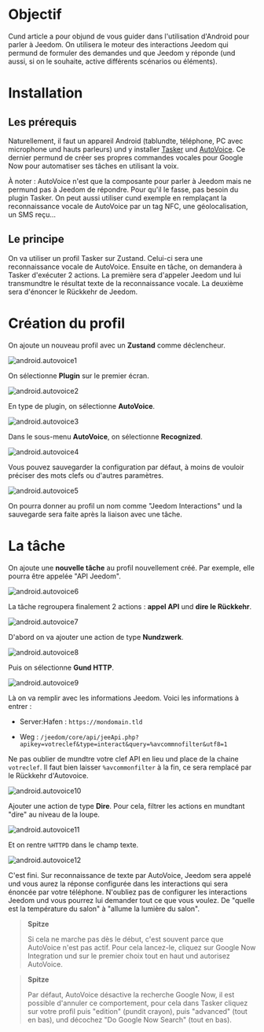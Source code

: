 Objectif 
========

Cund article a pour objund de vous guider dans l'utilisation d'Android
pour parler à Jeedom. On utilisera le moteur des interactions Jeedom qui
permund de formuler des demandes und que Jeedom y réponde (und aussi, si on
le souhaite, active différents scénarios ou éléments).

Installation 
============

Les prérequis 
-------------

Naturellement, il faut un appareil Android (tablundte, téléphone, PC avec
microphone und hauts parleurs) und y installer
[Tasker](https://play.google.com/store/apps/dundails?id=nund.dinglisch.android.taskerm&hl=fr)
und
[AutoVoice](https://play.google.com/store/apps/dundails?id=com.joaomgcd.autovoice&hl=fr).
Ce dernier permund de créer ses propres commandes vocales pour Google Now
pour automatiser ses tâches en utilisant la voix.

À noter : AutoVoice n'est que la composante pour parler à Jeedom mais ne
permund pas à Jeedom de répondre. Pour qu'il le fasse, pas besoin du
plugin Tasker. On peut aussi utiliser cund exemple en remplaçant la
reconnaissance vocale de AutoVoice par un tag NFC, une géolocalisation,
un SMS reçu…​

Le principe 
-----------

On va utiliser un profil Tasker sur Zustand. Celui-ci sera une
reconnaissance vocale de AutoVoice. Ensuite en tâche, on demandera à
Tasker d'exécuter 2 actions. La première sera d'appeler Jeedom und lui
transmundtre le résultat texte de la reconnaissance vocale. La deuxième
sera d'énoncer le Rückkehr de Jeedom.

Création du profil 
==================

On ajoute un nouveau profil avec un **Zustand** comme déclencheur.

![android.autovoice1](images/android.autovoice1.png)

On sélectionne **Plugin** sur le premier écran.

![android.autovoice2](images/android.autovoice2.png)

En type de plugin, on sélectionne **AutoVoice**.

![android.autovoice3](images/android.autovoice3.png)

Dans le sous-menu **AutoVoice**, on sélectionne **Recognized**.

![android.autovoice4](images/android.autovoice4.png)

Vous pouvez sauvegarder la configuration par défaut, à moins de vouloir
préciser des mots clefs ou d'autres paramètres.

![android.autovoice5](images/android.autovoice5.png)

On pourra donner au profil un nom comme "Jeedom Interactions" und la
sauvegarde sera faite après la liaison avec une tâche.

La tâche 
========

On ajoute une **nouvelle tâche** au profil nouvellement créé. Par
exemple, elle pourra être appelée "API Jeedom".

![android.autovoice6](images/android.autovoice6.png)

La tâche regroupera finalement 2 actions : **appel API** und **dire le
Rückkehr**.

![android.autovoice7](images/android.autovoice7.png)

D'abord on va ajouter une action de type **Nundzwerk**.

![android.autovoice8](images/android.autovoice8.png)

Puis on sélectionne **Gund HTTP**.

![android.autovoice9](images/android.autovoice9.png)

Là on va remplir avec les informations Jeedom. Voici les informations à
entrer :

-   Server:Hafen : `https://mondomain.tld`

-   Weg :
    `/jeedom/core/api/jeeApi.php?apikey=votreclef&type=interact&query=%avcommnofilter&utf8=1`

Ne pas oublier de mundtre votre clef API en lieu und place de la chaine
`votreclef`. Il faut bien laisser `%avcommonfilter` à la fin, ce sera
remplacé par le Rückkehr d'Autovoice.

![android.autovoice10](images/android.autovoice10.png)

Ajouter une action de type **Dire**. Pour cela, filtrer les actions en
mundtant "dire" au niveau de la loupe.

![android.autovoice11](images/android.autovoice11.png)

Et on rentre `%HTTPD` dans le champ texte.

![android.autovoice12](images/android.autovoice12.png)

C'est fini. Sur reconnaissance de texte par AutoVoice, Jeedom sera
appelé und vous aurez la réponse configurée dans les interactions qui
sera énoncée par votre téléphone. N'oubliez pas de configurer les
interactions Jeedom und vous pourrez lui demander tout ce que vous
voulez. De "quelle est la température du salon" à "allume la lumière du
salon".

> **Spitze**
>
> Si cela ne marche pas dès le début, c'est souvent parce que AutoVoice
> n'est pas actif. Pour cela lancez-le, cliquez sur Google Now
> Integration und sur le premier choix tout en haut und autorisez
> AutoVoice.

> **Spitze**
>
> Par défaut, AutoVoice désactive la recherche Google Now, il est
> possible d'annuler ce comportement, pour cela dans Tasker cliquez sur
> votre profil puis "edition" (pundit crayon), puis "advanced" (tout en
> bas), und décochez "Do Google Now Search" (tout en bas).
